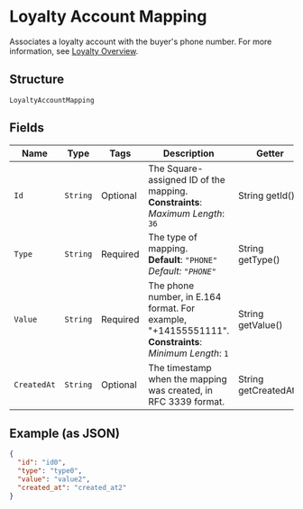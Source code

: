 
# Loyalty Account Mapping

Associates a loyalty account with the buyer's phone number.
For more information, see
[Loyalty Overview](https://developer.squareup.com/docs/loyalty/overview).

## Structure

`LoyaltyAccountMapping`

## Fields

| Name | Type | Tags | Description | Getter |
|  --- | --- | --- | --- | --- |
| `Id` | `String` | Optional | The Square-assigned ID of the mapping.<br>**Constraints**: *Maximum Length*: `36` | String getId() |
| `Type` | `String` | Required | The type of mapping.<br>**Default**: `"PHONE"`<br>*Default: `"PHONE"`* | String getType() |
| `Value` | `String` | Required | The phone number, in E.164 format. For example, "+14155551111".<br>**Constraints**: *Minimum Length*: `1` | String getValue() |
| `CreatedAt` | `String` | Optional | The timestamp when the mapping was created, in RFC 3339 format. | String getCreatedAt() |

## Example (as JSON)

```json
{
  "id": "id0",
  "type": "type0",
  "value": "value2",
  "created_at": "created_at2"
}
```

